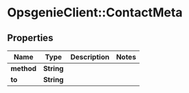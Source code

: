 # OpsgenieClient::ContactMeta

## Properties
Name | Type | Description | Notes
------------ | ------------- | ------------- | -------------
**method** | **String** |  | 
**to** | **String** |  | 


